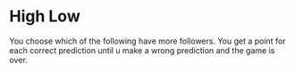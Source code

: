# High Low

You choose which of the following have more followers.
You get a point for each correct prediction until u make a wrong prediction and the game is over.
